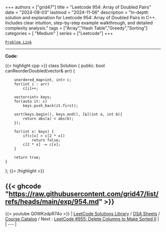 
+++
authors = ["grid47"]
title = "Leetcode 954: Array of Doubled Pairs"
date = "2024-08-03"
lastmod = "2024-11-06"
description = "In-depth solution and explanation for Leetcode 954: Array of Doubled Pairs in C++. Includes clear intuition, step-by-step example walkthrough, and detailed complexity analysis."
tags = ["Array","Hash Table","Greedy","Sorting"]
categories = [
    "Medium"
]
series = ["Leetcode"]
+++



[`Problem Link`](https://leetcode.com/problems/array-of-doubled-pairs/description/)

---
**Code:**

{{< highlight cpp >}}
class Solution {
public:
    bool canReorderDoubled(vector<int>& arr) {
        
        unordered_map<int, int> c;
        for(int i : arr)
            c[i]++;
        
        vector<int> keys;
        for(auto it: c)
            keys.push_back(it.first);
        
        sort(keys.begin(), keys.end(), [&](int a, int b){
            return abs(a) < abs(b);
        });
        
        for(int x: keys) {
            if(c[x] > c[2 * x])
                return false;
            c[2 * x] -= c[x];
        }
        
        return true;
    }
};
{{< /highlight >}}

{{< ghcode "https://raw.githubusercontent.com/grid47/list/refs/heads/main/exp/954.md" >}}
---
{{< youtube Q0WKzdpR74o >}}
| [LeetCode Solutions Library](https://grid47.xyz/leetcode/) / [DSA Sheets](https://grid47.xyz/sheets/) / [Course Catalog](https://grid47.xyz/courses/) / Next : [LeetCode #955: Delete Columns to Make Sorted II](https://grid47.xyz/leetcode/solution-955-delete-columns-to-make-sorted-ii/) |
| --- |
